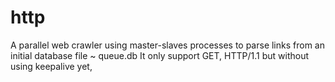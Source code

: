 # http
A parallel web crawler using master-slaves processes to parse links from an initial database file ~ queue.db
It only support GET, HTTP/1.1 but without using keepalive yet,
